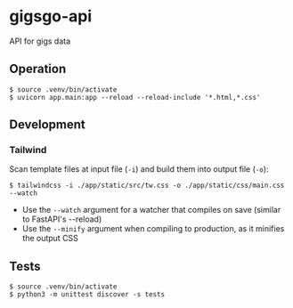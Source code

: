 # gigsgo-api

API for gigs data

## Operation

```console
$ source .venv/bin/activate
$ uvicorn app.main:app --reload --reload-include '*.html,*.css'
```

## Development

### Tailwind

Scan template files at input file (`-i`) and build them into output file (`-o`):

```console
$ tailwindcss -i ./app/static/src/tw.css -o ./app/static/css/main.css --watch
```

- Use the `--watch` argument for a watcher that compiles on save (similar to FastAPI's --reload)
- Use the `--minify` argument when compiling to production, as it minifies the output CSS

## Tests

```console
$ source .venv/bin/activate
$ python3 -m unittest discover -s tests
```
